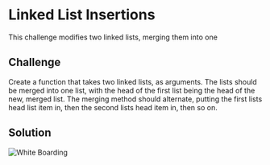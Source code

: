 # Linked List Insertions
This challenge modifies two linked lists, merging them into one

## Challenge
Create a function that takes two linked lists, as arguments. The lists should be merged into one list, with the head of the first list being the head of the new, merged list. The merging method should alternate, putting the first lists head list item in, then the second lists head item in, then so on.

## Solution
![White Boarding](./../assets/05_ll_merge.jpg)
